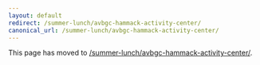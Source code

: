 ```yaml
---
layout: default
redirect: /summer-lunch/avbgc-hammack-activity-center/
canonical_url: /summer-lunch/avbgc-hammack-activity-center/
---
```


This page has moved to [/summer-lunch/avbgc-hammack-activity-center/](/summer-lunch/avbgc-hammack-activity-center/).
